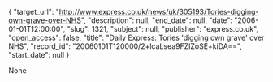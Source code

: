 {
  "target_url": "http://www.express.co.uk/news/uk/305193/Tories-digging-own-grave-over-NHS", 
  "description": null, 
  "end_date": null, 
  "date": "2006-01-01T12:00:00", 
  "slug": 1321, 
  "subject": null, 
  "publisher": "express.co.uk", 
  "open_access": false, 
  "title": "Daily Express: Tories 'digging own grave' over NHS", 
  "record_id": "20060101T120000/2+lcaLsea9FZlZoSE+kiDA==", 
  "start_date": null
}

None